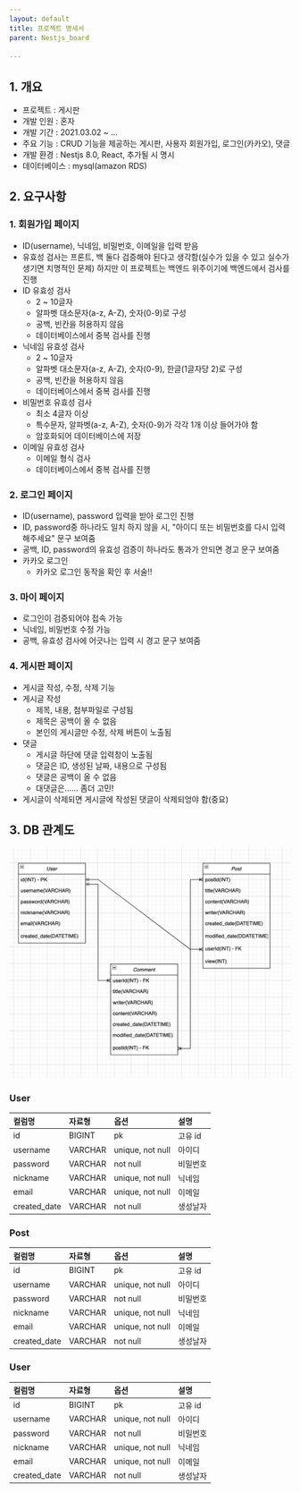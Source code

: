 ```yaml
---
layout: default
title: 프로젝트 명세서
parent: Nestjs_board

---
```


## 1. 개요
- 프로젝트 : 게시판
- 개발 인원 : 혼자
- 개발 기간 : 2021.03.02 ~ ...
- 주요 기능 : CRUD 기능을 제공하는 게시판, 사용자 회원가입, 로그인(카카오), 댓글
- 개발 환경 : Nestjs 8.0, React, 추가될 시 명시
- 데이터베이스 : mysql(amazon RDS)

## 2. 요구사항
### 1. 회원가입 페이지
  - ID(username), 닉네임, 비밀번호, 이메일을 입력 받음
  - 유효성 검사는 프론트, 백 둘다 검증해야 된다고 생각함(실수가 있을 수 있고 실수가 생기면 치명적인 문제) 하지만 이 프로젝트는 백엔드 위주이기에 백엔드에서 검사를 진행
  - ID 유효성 검사
    - 2 ~ 10글자
    - 알파벳 대소문자(a-z, A-Z), 숫자(0-9)로 구성
    - 공백, 빈칸을 허용하지 않음
    - 데이터베이스에서 중복 검사를 진행
  - 닉네임 유효성 검사
    - 2 ~ 10글자
    - 알파벳 대소문자(a-z, A-Z), 숫자(0-9), 한글(1글자당 2)로 구성
    - 공백, 빈칸을 허용하지 않음
    - 데이터베이스에서 중복 검사를 진행
  - 비밀번호 유효성 검사
    - 최소 4글자 이상
    - 특수문자, 알파벳(a-z, A-Z), 숫자(0-9)가 각각 1개 이상 들어가야 함
    - 암호화되어 데이터베이스에 저장
  - 이메일 유효성 검사
    - 이메일 형식 검사
    - 데이터베이스에서 중복 검사를 진행
  
### 2. 로그인 페이지
- ID(username), password 입력을 받아 로그인 진행
- ID, password중 하나라도 일치 하지 않을 시, "아이디 또는 비밀번호를 다시 입력해주세요" 문구 보여줌
- 공백, ID, password의 유효성 검증이 하나라도 통과가 안되면 경고 문구 보여줌
- 카카오 로그인
  - 카카오 로그인 동작을 확인 후 서술!!
  
### 3. 마이 페이지
- 로그인이 검증되어야 접속 가능
- 닉네임, 비밀번호 수정 가능
- 공백, 유효성 검사에 어긋나는 입력 시 경고 문구 보여줌
  
### 4. 게시판 페이지
- 게시글 작성, 수정, 삭제 기능
- 게시글 작성
  - 제목, 내용, 첨부파일로 구성됨
  - 제목은 공백이 올 수 없음
  - 본인의 게시글만 수정, 삭제 버튼이 노출됨
- 댓글
  - 게시글 하단에 댓글 입력창이 노출됨
  - 댓글은 ID, 생성된 날짜, 내용으로 구성됨
  - 댓글은 공백이 올 수 없음
  - 대댓글은...... 좀더 고민!
- 게시글이 삭제되면 게시글에 작성된 댓글이 삭제되엉야 함(중요)

## 3. DB 관계도
![db](/docs/nestjs_board/images/board_ERD.png)

### User
<div markdown="1">

| 컬럼명 | 자료형 | 옵션 | 설명 |
|:-----|:------|:----|:----|
| id  | BIGINT | pk  | 고유 id |
| username | VARCHAR | unique, not null| 아이디 | 
| password  | VARCHAR | not null| 비밀번호 |
| nickname  | VARCHAR | unique, not null | 닉네임 |
| email  | VARCHAR | unique, not null | 이메일 |
| created_date  | VARCHAR | not null | 생성날자 |

</div>

### Post
<div markdown="1">

| 컬럼명 | 자료형 | 옵션 | 설명 |
|:-----|:------|:----|:----|
| id  | BIGINT | pk  | 고유 id |
| username | VARCHAR | unique, not null| 아이디 | 
| password  | VARCHAR | not null| 비밀번호 |
| nickname  | VARCHAR | unique, not null | 닉네임 |
| email  | VARCHAR | unique, not null | 이메일 |
| created_date  | VARCHAR | not null | 생성날자 |

</div>

### User
<div markdown="1">

| 컬럼명 | 자료형 | 옵션 | 설명 |
|:-----|:------|:----|:----|
| id  | BIGINT | pk  | 고유 id |
| username | VARCHAR | unique, not null| 아이디 | 
| password  | VARCHAR | not null| 비밀번호 |
| nickname  | VARCHAR | unique, not null | 닉네임 |
| email  | VARCHAR | unique, not null | 이메일 |
| created_date  | VARCHAR | not null | 생성날자 |

</div>